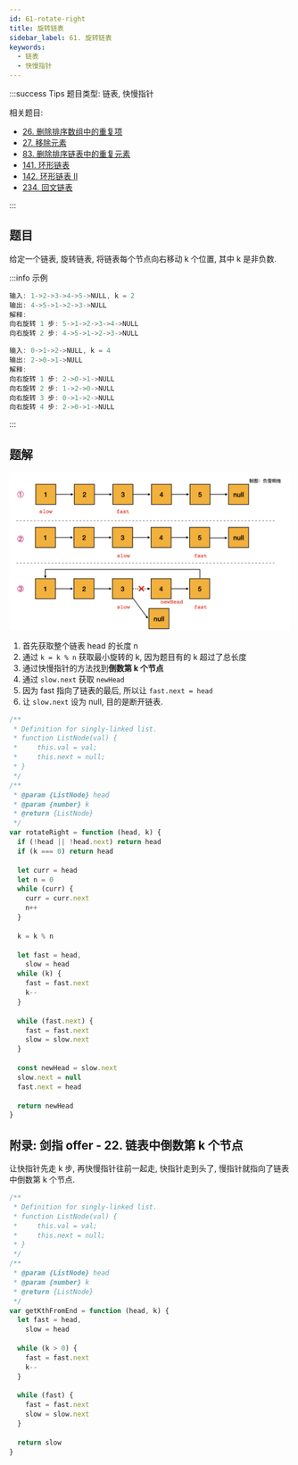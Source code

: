 ```yaml
---
id: 61-rotate-right
title: 旋转链表
sidebar_label: 61. 旋转链表
keywords:
  - 链表
  - 快慢指针
---
```


:::success Tips
题目类型: 链表, 快慢指针

相关题目:

- [26. 删除排序数组中的重复项](/leetcode/easy/26-remove-duplicates)
- [27. 移除元素](/leetcode/easy/27-remove-element)
- [83. 删除排序链表中的重复元素](/leetcode/easy/83-delete-duplicates)
- [141. 环形链表](/leetcode/easy/141-has-cycle)
- [142. 环形链表 II](/leetcode/medium/142-detect-cycle)
- [234. 回文链表](/leetcode/easy/234-is-palindrome)

:::

## 题目

给定一个链表, 旋转链表, 将链表每个节点向右移动 k 个位置, 其中 k 是非负数.

:::info 示例

```ts
输入: 1->2->3->4->5->NULL, k = 2
输出: 4->5->1->2->3->NULL
解释:
向右旋转 1 步: 5->1->2->3->4->NULL
向右旋转 2 步: 4->5->1->2->3->NULL
```

```ts
输入: 0->1->2->NULL, k = 4
输出: 2->0->1->NULL
解释:
向右旋转 1 步: 2->0->1->NULL
向右旋转 2 步: 1->2->0->NULL
向右旋转 3 步: 0->1->2->NULL
向右旋转 4 步: 2->0->1->NULL
```

:::

## 题解

![61-rotate-right](../../static/img/61-rotate-right.jpeg)

1. 首先获取整个链表 head 的长度 n
2. 通过 `k = k % n` 获取最小旋转的 k, 因为题目有的 k 超过了总长度
3. 通过快慢指针的方法找到**倒数第 k 个节点**
4. 通过 `slow.next` 获取 `newHead`
5. 因为 fast 指向了链表的最后, 所以让 `fast.next = head`
6. 让 `slow.next` 设为 null, 目的是断开链表.

```ts
/**
 * Definition for singly-linked list.
 * function ListNode(val) {
 *     this.val = val;
 *     this.next = null;
 * }
 */
/**
 * @param {ListNode} head
 * @param {number} k
 * @return {ListNode}
 */
var rotateRight = function (head, k) {
  if (!head || !head.next) return head
  if (k === 0) return head

  let curr = head
  let n = 0
  while (curr) {
    curr = curr.next
    n++
  }

  k = k % n

  let fast = head,
    slow = head
  while (k) {
    fast = fast.next
    k--
  }

  while (fast.next) {
    fast = fast.next
    slow = slow.next
  }

  const newHead = slow.next
  slow.next = null
  fast.next = head

  return newHead
}
```

## 附录: 剑指 offer - 22. 链表中倒数第 k 个节点

让快指针先走 k 步, 再快慢指针往前一起走, 快指针走到头了, 慢指针就指向了链表中倒数第 k 个节点.

```ts
/**
 * Definition for singly-linked list.
 * function ListNode(val) {
 *     this.val = val;
 *     this.next = null;
 * }
 */
/**
 * @param {ListNode} head
 * @param {number} k
 * @return {ListNode}
 */
var getKthFromEnd = function (head, k) {
  let fast = head,
    slow = head

  while (k > 0) {
    fast = fast.next
    k--
  }

  while (fast) {
    fast = fast.next
    slow = slow.next
  }

  return slow
}
```
